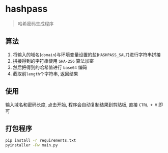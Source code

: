 # hashpass

> 哈希密码生成程序

## 算法

1. 将输入的域名(`domain`)与环境变量设置的盐(`HASHPASS_SALT`)进行字符串拼接
2. 拼接得到的字符串使用 `SHA-256` 算法加密
3. 然后把得到的哈希值进行 `base64` 编码
4. 截取前`length`个字符串, 返回结果

## 使用

输入域名和密码长度, 点击开始, 程序会自动复制结果到剪贴板, 直接 `CTRL + V` 即可

## 打包程序

```bash
pip install -r requirements.txt
pyinstaller -Fw main.py
```
